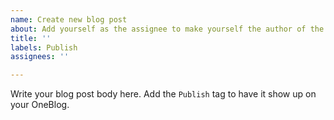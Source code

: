 ```yaml
---
name: Create new blog post
about: Add yourself as the assignee to make yourself the author of the blog post.
title: ''
labels: Publish
assignees: ''

---
```


Write your blog post body here. Add the `Publish` tag to have it show up on your OneBlog.
